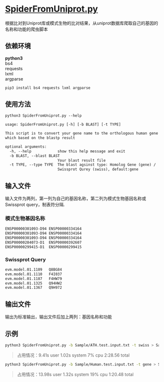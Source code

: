 # [SpiderFromUniprot.py](https://github.com/shangshanzhizhe/Bioinformatics_Spider/blob/master/SpiderFromUniprot/SpiderFromUniprot.py)

根据比对到Uniprot库或模式生物的比对结果，从uniprot数据库爬取自己的基因的名称和功能的爬虫脚本

## 依赖环境

**python3**\
bs4\
requests\
lxml\
argparse

```sh
pip3 install bs4 requests lxml argparse
```

## 使用方法

```txt
python3 SpiderFromUniprot.py --help

usage: SpiderFromUniprot.py [-h] [-b BLAST] [-t TYPE]

This script is to convert your gene name to the orthologous human gene name,
which based on the blastp result

optional arguments:
  -h, --help            show this help message and exit
  -b BLAST, --blast BLAST
                        Your blast result file
  -t TYPE, --type TYPE  The blast agsinst type: Homolog Gene (gene) /
                        Swissprot Qurey (swiss), default:gene
```

## 输入文件

输入文件为两列，第一列为自己的基因名称，第二列为模式生物基因名称或Swissprot query，制表符分隔.

### 模式生物基因名称

```txt
ENSP00000301093-D94	ENSP00000334164
ENSP00000301093-D94	ENSP00000334164
ENSP00000301093-D94	ENSP00000334164
ENSP00000284073-D1	ENSP00000392607
ENSP00000299415-D1	ENSP00000299415
```

### Swissprot Query

```txt
evm.model.01.1109	Q8BG84
evm.model.01.1110	F4I037
evm.model.01.1187	F4HW79
evm.model.01.1325	Q94HW2
evm.model.01.1367	Q9H972
```

## 输出文件

输出为标准输出，输出文件后加上两列：基因名称和功能

## 示例

```sh
python3 SpiderFromUniprot.py -b Sample/ATH.test.input.txt -t swiss > Sample/ATH.test.output.txt
```

> 占用情况：9.41s user 1.02s system 7% cpu 2:28.56 total

```sh
python3 SpiderFromUniprot.py -b Sample/Human.test.input.txt -t gene > Sample/Human.test.output.txt
```

> 占用情况：13.98s user 1.32s system 19% cpu 1:20.48 total